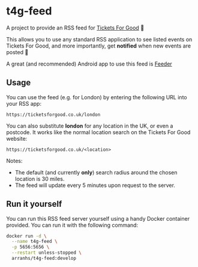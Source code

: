 # t4g-feed

A project to provide an RSS feed for [Tickets For Good](https://ticketsforgood.co.uk/) 🎉

This allows you to use any standard RSS application to see listed events on Tickets For Good, and more importantly, get **notified** when new events are posted 🤩

A great (and recommended) Android app to use this feed is [Feeder](https://play.google.com/store/apps/details?id=com.nononsenseapps.feeder.play)

## Usage

You can use the feed (e.g. for London) by entering the following URL into your RSS app:

`https://ticketsforgood.co.uk/london`

You can also substitute **london** for any location in the UK, or even a postcode. It works like the normal location search on the Tickets For Good website:

`https://ticketsforgood.co.uk/<location>`

Notes:

- The default (and currently **only**) search radius around the chosen location is 30 miles.
- The feed will update every 5 minutes upon request to the server.

## Run it yourself

You can run this RSS feed server yourself using a handy Docker container provided. You can run it with the following command:

```bash
docker run -d \
  --name t4g-feed \
  -p 5656:5656 \
  --restart unless-stopped \
  arranhs/t4g-feed:develop
```
